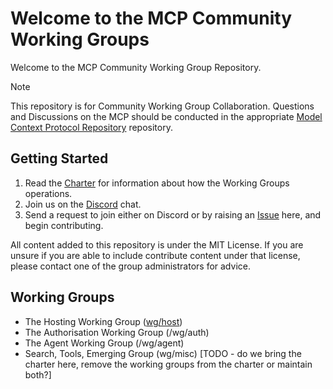 # Welcome to the MCP Community Working Groups

<!-- ![MCPWGLogo](images/mcp-wg-icon_small.png) -->

Welcome to the MCP Community Working Group Repository.

<!-- [TODO - add friendlier welcome text] -->

> [!NOTE]
> This repository is for Community Working Group Collaboration. Questions and Discussions on the MCP should be conducted in the appropriate [Model Context Protocol Repository](https://github.com/modelcontextprotocol) repository.

## Getting Started

1. Read the [Charter](working_group_charter.md) for information about how the Working Groups operations.
2. Join us on the [Discord](https://discord.gg/RkqKnmrp) chat.
3. Send a request to join either on Discord or by raising an [Issue](https://github.com/evalstate/mcp-community-group/issues) here, and begin contributing.

All content added to this repository is under the MIT License. If you are unsure if you are able to include contribute content under that license, please contact one of the group administrators for advice.

## Working Groups

- The Hosting Working Group ([wg/host](wg/host))
- The Authorisation Working Group (/wg/auth)
- The Agent Working Group (/wg/agent)
- Search, Tools, Emerging Group (wg/misc)
  [TODO - do we bring the charter here, remove the working groups from the charter or maintain both?]
